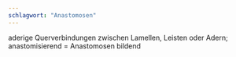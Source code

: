 ```yaml
---
schlagwort: "Anastomosen"
---
```

aderige Querverbindungen zwischen Lamellen, Leisten oder Adern; anastomisierend = Anastomosen bildend

